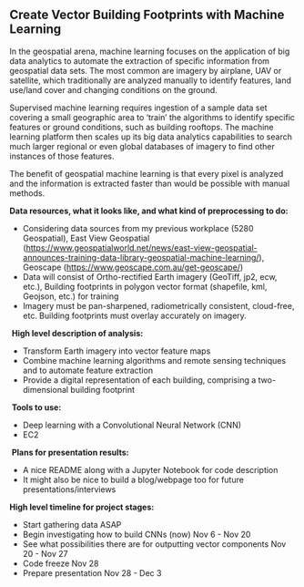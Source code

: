 ## Create Vector Building Footprints with Machine Learning

In the geospatial arena, machine learning focuses on the application of big data analytics to automate the extraction of specific information from geospatial data sets. The most common are imagery by airplane, UAV or satellite, which traditionally are analyzed manually to identify features, land use/land cover and changing conditions on the ground.

Supervised machine learning requires ingestion of a sample data set covering a small geographic area to ‘train’ the algorithms to identify specific features or ground conditions, such as building rooftops. The machine learning platform then scales up its big data analytics capabilities to search much larger regional or even global databases of imagery to find other instances of those features.

The benefit of geospatial machine learning is that every pixel is analyzed and the information is extracted faster than would be possible with manual methods.


**Data resources, what it looks like, and what kind of preprocessing to do:**

* Considering data sources from my previous workplace (5280 Geospatial), East View Geospatial (https://www.geospatialworld.net/news/east-view-geospatial-announces-training-data-library-geospatial-machine-learning/), Geoscape (https://www.geoscape.com.au/get-geoscape/)
* Data will consist of Ortho-rectified Earth imagery (GeoTiff, jp2, ecw, etc.), Building footprints in polygon vector format (shapefile, kml, Geojson, etc.) for training
* Imagery must be pan-sharpened, radiometrically consistent, cloud-free, etc. Building footprints must overlay accurately on imagery.

 **High level description of analysis:**

* Transform Earth imagery into vector feature maps
* Combine machine learning algorithms and remote sensing techniques and to automate feature extraction
* Provide a digital representation of each building, comprising a two-dimensional building footprint

 **Tools to use:**

* Deep learning with a Convolutional Neural Network (CNN)
* EC2

 **Plans for presentation results:**

* A nice README along with a Jupyter Notebook for code description
* It might also be nice to build a blog/webpage too for future presentations/interviews

**High level timeline for project stages:**

* Start gathering data ASAP
* Begin investigating how to build CNNs (now) Nov 6 - Nov 20
* See what possibilities there are for outputting vector components Nov 20 - Nov 27
* Code freeze Nov 28
* Prepare presentation Nov 28 - Dec 3
